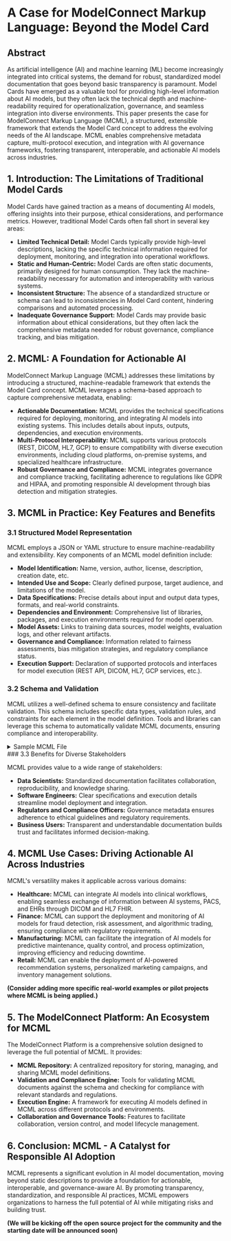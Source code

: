 # A Case for ModelConnect Markup Language: Beyond the Model Card

## Abstract

As artificial intelligence (AI) and machine learning (ML) become increasingly integrated into critical systems, the demand for robust, standardized model documentation that goes beyond basic transparency is paramount. Model Cards have emerged as a valuable tool for providing high-level information about AI models, but they often lack the technical depth and machine-readability required for operationalization, governance, and seamless integration into diverse environments. This paper presents the case for ModelConnect Markup Language (MCML), a structured, extensible framework that extends the Model Card concept to address the evolving needs of the AI landscape. MCML enables comprehensive metadata capture, multi-protocol execution, and integration with AI governance frameworks, fostering transparent, interoperable, and actionable AI models across industries.

## 1. Introduction: The Limitations of Traditional Model Cards

Model Cards have gained traction as a means of documenting AI models, offering insights into their purpose, ethical considerations, and performance metrics. However, traditional Model Cards often fall short in several key areas:

* **Limited Technical Detail:** Model Cards typically provide high-level descriptions, lacking the specific technical information required for deployment, monitoring, and integration into operational workflows.
* **Static and Human-Centric:** Model Cards are often static documents, primarily designed for human consumption. They lack the machine-readability necessary for automation and interoperability with various systems.
* **Inconsistent Structure:** The absence of a standardized structure or schema can lead to inconsistencies in Model Card content, hindering comparisons and automated processing.
* **Inadequate Governance Support:** Model Cards may provide basic information about ethical considerations, but they often lack the comprehensive metadata needed for robust governance, compliance tracking, and bias mitigation.

## 2. MCML: A Foundation for Actionable AI

ModelConnect Markup Language (MCML) addresses these limitations by introducing a structured, machine-readable framework that extends the Model Card concept. MCML leverages a schema-based approach to capture comprehensive metadata, enabling:

* **Actionable Documentation:** MCML provides the technical specifications required for deploying, monitoring, and integrating AI models into existing systems. This includes details about inputs, outputs, dependencies, and execution environments.
* **Multi-Protocol Interoperability:** MCML supports various protocols (REST, DICOM, HL7, GCP) to ensure compatibility with diverse execution environments, including cloud platforms, on-premise systems, and specialized healthcare infrastructure.
* **Robust Governance and Compliance:** MCML integrates governance and compliance tracking, facilitating adherence to regulations like GDPR and HIPAA, and promoting responsible AI development through bias detection and mitigation strategies.

## 3. MCML in Practice: Key Features and Benefits

### 3.1 Structured Model Representation

MCML employs a JSON or YAML structure to ensure machine-readability and extensibility. Key components of an MCML model definition include:

* **Model Identification:** Name, version, author, license, description, creation date, etc.
* **Intended Use and Scope:** Clearly defined purpose, target audience, and limitations of the model.
* **Data Specifications:** Precise details about input and output data types, formats, and real-world constraints.
* **Dependencies and Environment:** Comprehensive list of libraries, packages, and execution environments required for model operation.
* **Model Assets:** Links to training data sources, model weights, evaluation logs, and other relevant artifacts.
* **Governance and Compliance:** Information related to fairness assessments, bias mitigation strategies, and regulatory compliance status.
* **Execution Support:** Declaration of supported protocols and interfaces for model execution (REST API, DICOM, HL7, GCP services, etc.).

### 3.2 Schema and Validation

MCML utilizes a well-defined schema to ensure consistency and facilitate validation. This schema includes specific data types, validation rules, and constraints for each element in the model definition. Tools and libraries can leverage this schema to automatically validate MCML documents, ensuring compliance and interoperability.

<details>
<summary>Sample MCML File</summary>
<pre><code class="language-json">
 {
  "model_name": "Vision Transformer",
  "version": "2.1",
  "description": "A deep learning model for image classification using transformer architecture.",
  "author": "AI Research Lab",
  "license": "Apache-2.0",
  "intended_use": "Image classification for general objects in natural scenes.",
  "limitations": "Not robust to out-of-distribution images; struggles with adversarial attacks.",

  "performance_metrics": [
    { "metric": "Accuracy", "value": 95.2, "dataset": "ImageNet" },
    { "metric": "F1 Score", "value": 0.89, "dataset": "ImageNet" }
  ],

  "training_details": {
    "dataset": "ImageNet-1K",
    "algorithm": "Vision Transformer (ViT)",
    "hardware": "NVIDIA A100 GPU",
    "epochs": 50
  },

  "inputs": [
    {
      "name": "image",
      "type": "tensor",
      "shape": [224, 224, 3],
      "source": "https://storage.example.com/dataset/image_inputs.zip"
    }
  ],

  "outputs": [
    {
      "name": "class_label",
      "type": "string",
      "description": "Predicted category label for the image."
    },
    {
      "name": "confidence_score",
      "type": "float",
      "description": "Confidence level of the prediction."
    }
  ],

  "model_assets": [
    {
      "type": "model_weights",
      "file": "https://storage.example.com/models/vit_model_v2.1.pth",
      "checksum": "abc123456789def"
    },
    {
      "type": "dataset",
      "file": "https://storage.example.com/datasets/imagenet_training.zip"
    },
    {
      "type": "notebook",
      "file": "https://storage.example.com/notebooks/vit_training.ipynb"
    }
  ],

  "dependencies": [
    { "name": "PyTorch", "version": "1.12.0", "source": "https://pypi.org/project/torch/" },
    { "name": "Hugging Face Transformers", "version": "4.21.0", "source": "https://pypi.org/project/transformers/" }
  ],

  "inference": {
    "endpoint": "https://api.example.com/inference",
    "method": "POST",
    "request_format": "json",
    "response_format": "json"
  },

  "batch_inference": {
    "endpoint": "https://api.example.com/batch_inference",
    "method": "POST",
    "batch_size": 32
  },

  "async_batch_inference": {
    "submit_endpoint": "https://api.example.com/async_batch/submit",
    "status_endpoint": "https://api.example.com/async_batch/status",
    "result_endpoint": "https://api.example.com/async_batch/result",
    "polling_interval": 5
  },

  "streaming_inference": {
    "protocol": "websocket",
    "endpoint": "wss://api.example.com/streaming"
  },

  "deployment": {
    "platforms": ["hugging_face", "AWS SageMaker"],
    "inference_endpoint": "https://api.example.com/inference"
  },

  "governance": {
    "bias_mitigation": "Dataset balancing, adversarial training.",
    "explainability": true,
    "compliance": "GDPR"
  },

  "extra_metadata": {
    "owner": "AI Research Lab",
    "release_date": "2025-02-06",
    "tags": ["computer vision", "transformer", "image classification"]
  },

  "template": "hugging_face"
}
</code></pre>
</details>
### 3.3 Benefits for Diverse Stakeholders

MCML provides value to a wide range of stakeholders:

* **Data Scientists:** Standardized documentation facilitates collaboration, reproducibility, and knowledge sharing.
* **Software Engineers:** Clear specifications and execution details streamline model deployment and integration.
* **Regulators and Compliance Officers:** Governance metadata ensures adherence to ethical guidelines and regulatory requirements.
* **Business Users:** Transparent and understandable documentation builds trust and facilitates informed decision-making.

## 4. MCML Use Cases: Driving Actionable AI Across Industries

MCML's versatility makes it applicable across various domains:

* **Healthcare:** MCML can integrate AI models into clinical workflows, enabling seamless exchange of information between AI systems, PACS, and EHRs through DICOM and HL7 FHIR.
* **Finance:** MCML can support the deployment and monitoring of AI models for fraud detection, risk assessment, and algorithmic trading, ensuring compliance with regulatory requirements.
* **Manufacturing:** MCML can facilitate the integration of AI models for predictive maintenance, quality control, and process optimization, improving efficiency and reducing downtime.
* **Retail:** MCML can enable the deployment of AI-powered recommendation systems, personalized marketing campaigns, and inventory management solutions.

**(Consider adding more specific real-world examples or pilot projects where MCML is being applied.)**

## 5. The ModelConnect Platform: An Ecosystem for MCML

The ModelConnect Platform is a comprehensive solution designed to leverage the full potential of MCML. It provides:

* **MCML Repository:** A centralized repository for storing, managing, and sharing MCML model definitions.
* **Validation and Compliance Engine:** Tools for validating MCML documents against the schema and checking for compliance with relevant standards and regulations.
* **Execution Engine:** A framework for executing AI models defined in MCML across different protocols and environments.
* **Collaboration and Governance Tools:** Features to facilitate collaboration, version control, and model lifecycle management.


## 6. Conclusion: MCML - A Catalyst for Responsible AI Adoption

MCML represents a significant evolution in AI model documentation, moving beyond static descriptions to provide a foundation for actionable, interoperable, and governance-aware AI. By promoting transparency, standardization, and responsible AI practices, MCML empowers organizations to harness the full potential of AI while mitigating risks and building trust.

**(We will be kicking off the open source project for the community and the starting date will be announced soon)**
